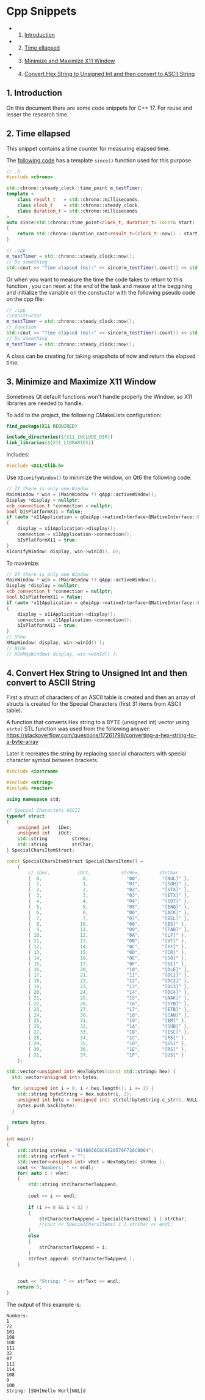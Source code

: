 #  Cpp Snippets

<!-- vscode-markdown-toc -->
* 1. [Introduction](#Introduction)
* 2. [Time ellapsed](#Timeellapsed)
* 3. [Minimize and Maximize X11 Window](#MinimizeandMaximizeX11Window)
* 4. [Convert Hex String to Unsigned Int and then convert to ASCII String](#ConvertHexStringtoUnsignedIntandthenconverttoASCIIString)

<!-- vscode-markdown-toc-config
	numbering=true
	autoSave=true
	/vscode-markdown-toc-config -->
<!-- /vscode-markdown-toc -->



##  1. <a name='Introduction'></a>Introduction

On this document there are some code snippets for C++ 17.
For reuse and lesser the research time.

##  2. <a name='Timeellapsed'></a>Time ellapsed

This snippet contains a time counter for measuring elapsed time.

The [following code](https://stackoverflow.com/a/21995693/7690982) has a template `since()` function used for this purpose.

```cpp
// .h
#include <chrono>

std::chrono::steady_clock::time_point m_testTimer;
template <
    class result_t   = std::chrono::milliseconds,
    class clock_t    = std::chrono::steady_clock,
    class duration_t = std::chrono::milliseconds
>
auto since(std::chrono::time_point<clock_t, duration_t> const& start)
{
    return std::chrono::duration_cast<result_t>(clock_t::now() - start);
}

// .cpp
m_testTimer = std::chrono::steady_clock::now();
// Do something
std::cout << "Time elapsed (ms):" << since(m_testTimer).count() << std::endl;
```

Or when you want to measure the time the code takes to return to this function , you can reset at the end of the task and mease at the beggining and initialize the variable on the constuctor with the following pseudo code on the cpp file:

```cpp
// .cpp
//constructor
m_testTimer = std::chrono::steady_clock::now();
// function
std::cout << "Time elapsed (ms):" << since(m_testTimer).count() << std::endl;
// Do something
m_testTimer = std::chrono::steady_clock::now();
```

A class can be creating for taking snapshots of now and return the elapsed time.

##  3. <a name='MinimizeandMaximizeX11Window'></a>Minimize and Maximize X11 Window

Sometimes Qt default functions won't handle properly the Window, so X11 libraries are needed to handle.

To add to the project, the following CMakeLists configuration:

```Cmake
find_package(X11 REQUIRED)

include_directories(${X11_INCLUDE_DIR})
link_libraries(${X11_LIBRARIES})
```

Includes:

```cpp
#include <X11/Xlib.h>
```

Use `XIconifyWindow()` to minimize the window, on Qt6 the following code:

```cpp
// If there is only one Window
MainWindow * win = (MainWindow *) qApp::activeWindow();
Display *display = nullptr;
xcb_connection_t *connection = nullptr;
bool bIsPlatformX11 = false;
if (auto *x11Application = qGuiApp->nativeInterface<QNativeInterface::QX11Application>())
{
    display = x11Application->display();
    connection = x11Application->connection();
    bIsPlatformX11 = true;
}
XIconifyWindow( display, win->winId(), 0);
```

To maximize:

```cpp
// If there is only one Window
MainWindow * win = (MainWindow *) qApp::activeWindow();
Display *display = nullptr;
xcb_connection_t *connection = nullptr;
bool bIsPlatformX11 = false;
if (auto *x11Application = qGuiApp->nativeInterface<QNativeInterface::QX11Application>())
{
    display = x11Application->display();
    connection = x11Application->connection();
    bIsPlatformX11 = true;
}
// Show
XMapWindow( display, win->winId() );
// Hide
// XUnMapWindow( display, win->winId() );
```

##  4. <a name='ConvertHexStringtoUnsignedIntandthenconverttoASCIIString'></a>Convert Hex String to Unsigned Int and then convert to ASCII String

First a struct of characters of an ASCII table is created and then an array of structs is created for the Special Characters (first 31 items from ASCII table).

A function that converts Hex string to a BYTE (unsigned int) vector using `strtol` STL function was used from the following answer: https://stackoverflow.com/questions/17261798/converting-a-hex-string-to-a-byte-array

Later it recreates the string by replacing special characters with special character symbol between brackets.

```cpp
#include <iostream>

#include <string>
#include <vector>

using namespace std;

// Special Characters ASCII
typedef struct
{
    unsigned int   iDec;
    unsigned int   iOct;
    std::string         strHex;
    std::string         strChar;
} SpecialCharsItemStruct;

const SpecialCharsItemStruct SpecialCharsItems[] =
    {
        // iDec,          iOct,           strHex,       strChar
        {  0,               0,              "00",        "[NUL]" },
        {  1,               1,              "01",        "[SOH]" },
        {  2,               2,              "02",        "[STX]" },
        {  3,               3,              "03",        "[ETX]" },
        {  4,               4,              "04",        "[EOT]" },
        {  5,               5,              "05",        "[ENQ]" },
        {  6,               6,              "06",        "[ACK]" },
        {  7,               7,              "07",        "[BEL]" },
        {  8,              10,              "08",        "[BS]" },
        {  9,              11,              "09",        "[TAB]" },
        { 10,              12,              "0A",        "[LF]" },
        { 11,              13,              "0B",        "[VT]" },
        { 12,              14,              "0C",        "[FF]" },
        { 13,              15,              "0D",        "[CR]" },
        { 14,              16,              "0E",        "[SO]" },
        { 15,              17,              "0F",        "[SI]" },
        { 16,              20,              "10",        "[DLE]" },
        { 17,              21,              "11",        "[DC1]" },
        { 18,              22,              "12",        "[DC2]" },
        { 19,              23,              "13",        "[DC3]" },
        { 20,              24,              "14",        "[DC4]" },
        { 21,              25,              "15",        "[NAK]" },
        { 22,              26,              "16",        "[SYN]" },
        { 23,              27,              "17",        "[ETB]" },
        { 24,              30,              "18",        "[CAN]" },
        { 25,              31,              "19",        "[EM]" },
        { 26,              32,              "1A",        "[SUB]" },
        { 27,              33,              "1B",        "[ESC]" },
        { 28,              34,              "1C",        "[FS]" },
        { 29,              35,              "1D",        "[GS]" },
        { 30,              36,              "1E",        "[RS]" },
        { 31,              37,              "1F",        "[US]" }
    };

std::vector<unsigned int> HexToBytes(const std::string& hex) {
  std::vector<unsigned int> bytes;

  for (unsigned int i = 0; i < hex.length(); i += 2) {
    std::string byteString = hex.substr(i, 2);
    unsigned int byte = (unsigned int) strtol(byteString.c_str(), NULL, 16);
    bytes.push_back(byte);
  }

  return bytes;
}

int main()
{
    std::string strHex = "0148656C6C6F20576F726C0064";
    std::string strText = "";
    std::vector<unsigned int> vRet = HexToBytes( strHex );
    cout << "Numbers: " << endl;
    for( auto i : vRet)
    {
        std::string strCharacterToAppend;
        
        cout << i << endl;
        
        if (i >= 0 && i < 32 )
        {
            strCharacterToAppend = SpecialCharsItems[ i ].strChar;
            //cout << SpecialCharsItems[ i ].strChar << endl;
        }
        else
        {
            strCharacterToAppend = i;
        }
        strText.append( strCharacterToAppend );
    }
    
    
    cout << "String: " << strText << endl;
    return 0;
}

```

The output of this example is:

```
Numbers: 
1
72
101
108
108
111
32
87
111
114
108
0
100
String: [SOH]Hello Worl[NUL]d
```
